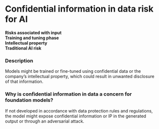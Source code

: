# Confidential information in data risk for AI

**Risks associated with input** \
**Training and tuning phase** \
**Intellectual property** \
**Traditional AI risk**

### Description

Models might be trained or fine-tuned using confidential data or the company’s intellectual property, which could result in unwanted disclosure of that information.

### Why is confidential information in data a concern for foundation models?

If not developed in accordance with data protection rules and regulations, the model might expose confidential information or IP in the generated output or through an adversarial attack.